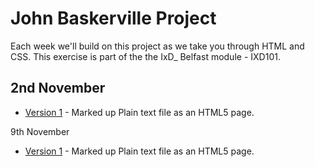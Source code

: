 John Baskerville Project
========================
Each week we'll build on this project as we take you through HTML and CSS. This exercise is part of the the IxD_ Belfast module - IXD101.

2nd November
----------

+ [Version 1](https://DanielLeonard.github.io/John-baskerville/Baskervile.html) - Marked up Plain text file as an HTML5 page.

9th November

+ [Version 1](https://DanielLeonard.github.io/John-baskerville/Baskervilev2.html) - Marked up Plain text file as an HTML5 page.
